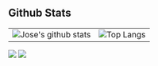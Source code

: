 ## Github Stats 

| | |
| :--: | :--: |
| ![Jose's github stats](https://github-readme-stats.vercel.app/api?username=JParrales&count_private=true&show_icons=true&hide_border=true) | ![Top Langs](https://github-readme-stats.vercel.app/api/top-langs/?username=JParrales&layout=compact&hide_border=true) |

<img src="https://github-readme-stats.vercel.app/api?username=JParrales&show_icons=true">
<img src="https://github-readme-stats.vercel.app/api/top-langs/?username=JParrales&layout=compact">